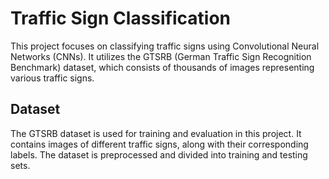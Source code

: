 # Traffic Sign Classification

This project focuses on classifying traffic signs using Convolutional Neural Networks (CNNs). It utilizes the GTSRB (German Traffic Sign Recognition Benchmark) dataset, which consists of thousands of images representing various traffic signs.

## Dataset

The GTSRB dataset is used for training and evaluation in this project. It contains images of different traffic signs, along with their corresponding labels. The dataset is preprocessed and divided into training and testing sets.
